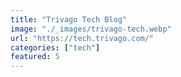 ```yaml
---
title: "Trivago Tech Blog"
image: "./_images/trivago-tech.webp"
url: "https://tech.trivago.com/"
categories: ["tech"]
featured: 5
---
```

